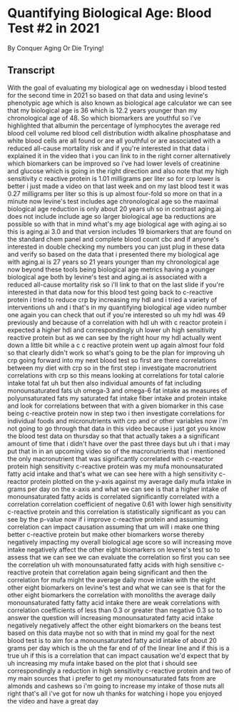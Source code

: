 # Quantifying Biological Age: Blood Test #2 in 2021

By Conquer Aging Or Die Trying! 


## Transcript

With the goal of evaluating my biological age on wednesday i blood tested for the second time in 2021 so based on that data and using levine's phenotypic age which is also known as biological age calculator we can see that my biological age is 36 which is 12.2 years younger than my chronological age of 48. So which biomarkers are youthful so i've highlighted that albumin the percentage of lymphocytes the average red blood cell volume red blood cell distribution width alkaline phosphatase and white blood cells are all found or are all youthful or are associated with a reduced all-cause mortality risk and if you're interested in that data i explained it in the video that i you can link to in the right corner alternatively which biomarkers can be improved so i've had lower levels of creatinine and glucose which is going in the right direction and also note that my high sensitivity c reactive protein is 1.01 milligrams per liter so for crp lower is better i just made a video on that last week and on my last blood test it was 0.27 milligrams per liter so this is up almost four-fold so more on that in a minute now levine's test includes age chronological age so the maximal biological age reduction is only about 20 years uh so in contrast aging.ai does not include include age so larger biological age ba reductions are possible so with that in mind what's my age biological age with aging.ai so this is aging.ai 3.0 and that version includes 19 biomarkers that are found on the standard chem panel and complete blood count cbc and if anyone's interested in double checking my numbers you can just plug in these data and verify so based on the data that i presented there my biological age with aging.ai is 27 years so 21 years younger than my chronological age now beyond these tools being biological age metrics having a younger biological age both by levine's test and aging.ai is associated with a reduced all-cause mortality risk so i'll link to that on the last slide if you're interested in that data now for this blood test going back to c-reactive protein i tried to reduce crp by increasing my hdl and i tried a variety of interventions uh and i that's in my quantifying biological age video number one again you can check that out if you're interested so uh my hdl was 49 previously and because of a correlation with hdl uh with c reactor protein i expected a higher hdl and correspondingly uh lower uh high sensitivity reactive protein but as we can see by the right hour my hdl actually went down a little bit while a c c reactive protein went up again almost four fold so that clearly didn't work so what's going to be the plan for improving uh crp going forward into my next blood test so first are there correlations between my diet with crp so in the first step i investigate macronutrient correlations with crp so this means looking at correlations for total calorie intake total fat uh but then also individual amounts of fat including monounsaturated fats uh omega-3 and omega-6 fat intake as measures of polyunsaturated fats my saturated fat intake fiber intake and protein intake and look for correlations between that with a given biomarker in this case being c-reactive protein now in step two i then investigate correlations for individual foods and micronutrients with crp and or other variables now i'm not going to go through that data in this video because i just got you know the blood test data on thursday so that that actually takes a a significant amount of time that i didn't have over the past three days but uh i that i may put that in in an upcoming video so of the macronutrients that i mentioned the only macronutrient that was significantly correlated with c-reactor protein high sensitivity c-reactive protein was my mufa monounsaturated fatty acid intake and that's what we can see here with a high sensitivity c-reactor protein plotted on the y-axis against my average daily mufa intake in grams per day on the x-axis and what we can see is that a higher intake of monounsaturated fatty acids is correlated significantly correlated with a correlation correlation coefficient of negative 0.61 with lower high sensitivity c-reactive protein and this correlation is statistically significant as you can see by the p-value now if i improve c-reactive protein and assuming correlation can impact causation assuming that um will i make one thing better c-reactive protein but make other biomarkers worse thereby negatively impacting my overall biological age score so will increasing move intake negatively affect the other eight biomarkers on levene's test so to assess that we can see we can evaluate the correlation so first you can see the correlation uh with monounsaturated fatty acids with high sensitive c-reactive protein that correlation again being significant and then the correlation for mufa might the average daily move intake with the eight other eight biomarkers on levine's test and what we can see is that for the other eight biomarkers the correlation with monoliths the average daily monounsaturated fatty fatty acid intake there are weak correlations with correlation coefficients of less than 0.3 or greater than negative 0.3 so to answer the question will increasing monounsaturated fatty acid intake negatively negatively affect the other eight biomarkers on the beans test based on this data maybe not so with that in mind my goal for the next blood test is to aim for a monounsaturated fatty acid intake of about 20 grams per day which is the uh the far end of of the linear line and if this is a true uh if this is a correlation that can impact causation we'd expect that by uh increasing my mufa intake based on the plot that i should see correspondingly a reduction in high sensitivity c-reactive protein and two of my main sources that i prefer to get my monounsaturated fats from are almonds and cashews so i'm going to increase my intake of those nuts all right that's all i've got for now uh thanks for watching i hope you enjoyed the video and have a great day
